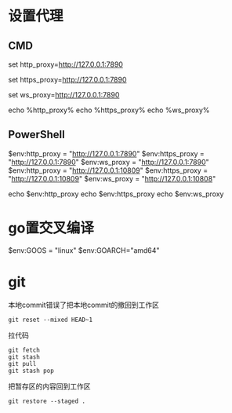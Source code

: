 # 设置代理

## CMD 

set http_proxy=http://127.0.0.1:7890

set https_proxy=http://127.0.0.1:7890

set ws_proxy=http://127.0.0.1:7890



echo %http_proxy%
echo %https_proxy%
echo %ws_proxy%

## PowerShell

$env:http_proxy = "http://127.0.0.1:7890"
$env:https_proxy = "http://127.0.0.1:7890"
$env:ws_proxy = "http://127.0.0.1:7890"
$env:http_proxy = "http://127.0.0.1:10809"
$env:https_proxy = "http://127.0.0.1:10809"
$env:ws_proxy = "http://127.0.0.1:10808"


echo $env:http_proxy
echo $env:https_proxy
echo $env:ws_proxy



# go置交叉编译

$env:GOOS = "linux"
$env:GOARCH="amd64"





# git

本地commit错误了把本地commit的撤回到工作区

```
git reset --mixed HEAD~1
```

拉代码

```
git fetch 
git stash
git pull
git stash pop
```

把暂存区的内容回到工作区

```
git restore --staged .
```

